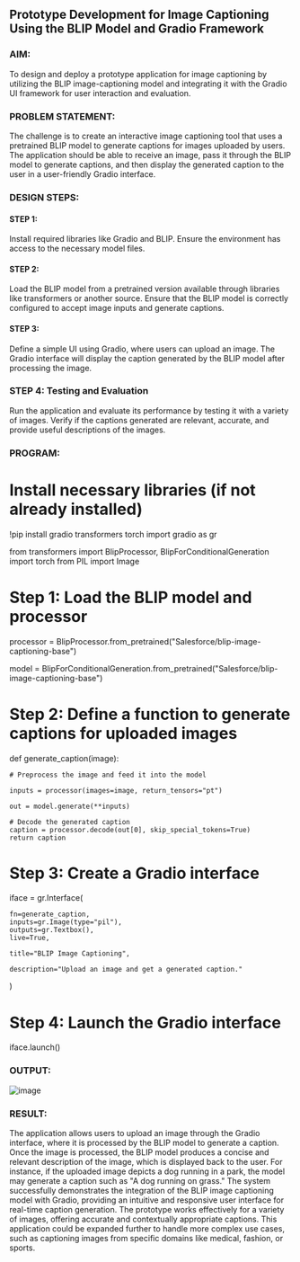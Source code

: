 ## Prototype Development for Image Captioning Using the BLIP Model and Gradio Framework

### AIM:
To design and deploy a prototype application for image captioning by utilizing the BLIP image-captioning model and integrating it with the Gradio UI framework for user interaction and evaluation.

### PROBLEM STATEMENT:

The challenge is to create an interactive image captioning tool that uses a pretrained BLIP model to generate captions for images uploaded by users. The application should be able to receive an image, pass it through the BLIP model to generate captions, and then display the generated caption to the user in a user-friendly Gradio interface.

### DESIGN STEPS:

#### STEP 1:

Install required libraries like Gradio and BLIP.
Ensure the environment has access to the necessary model files.

#### STEP 2:

Load the BLIP model from a pretrained version available through libraries like transformers or another source.
Ensure that the BLIP model is correctly configured to accept image inputs and generate captions.

#### STEP 3:

Define a simple UI using Gradio, where users can upload an image.
The Gradio interface will display the caption generated by the BLIP model after processing the image.

### STEP 4: Testing and Evaluation
Run the application and evaluate its performance by testing it with a variety of images.
Verify if the captions generated are relevant, accurate, and provide useful descriptions of the images.

### PROGRAM:

# Install necessary libraries (if not already installed)
!pip install gradio transformers torch
import gradio as gr


from transformers import BlipProcessor, BlipForConditionalGeneration
import torch
from PIL import Image


# Step 1: Load the BLIP model and processor
processor = BlipProcessor.from_pretrained("Salesforce/blip-image-captioning-base")

model = BlipForConditionalGeneration.from_pretrained("Salesforce/blip-image-captioning-base")


# Step 2: Define a function to generate captions for uploaded images

def generate_caption(image):

    # Preprocess the image and feed it into the model
    
    inputs = processor(images=image, return_tensors="pt")
    
    out = model.generate(**inputs)
    
    # Decode the generated caption
    caption = processor.decode(out[0], skip_special_tokens=True)
    return caption

# Step 3: Create a Gradio interface

iface = gr.Interface(

    fn=generate_caption, 
    inputs=gr.Image(type="pil"), 
    outputs=gr.Textbox(), 
    live=True,
   
    title="BLIP Image Captioning",
   
    description="Upload an image and get a generated caption."
)

# Step 4: Launch the Gradio interface
iface.launch()
### OUTPUT:

![image](https://github.com/user-attachments/assets/1898c826-87d6-4723-9990-96ccf2551bff)


### RESULT:

The application allows users to upload an image through the Gradio interface, where it is processed by the BLIP model to generate a caption. Once the image is processed, the BLIP model produces a concise and relevant description of the image, which is displayed back to the user. For instance, if the uploaded image depicts a dog running in a park, the model may generate a caption such as "A dog running on grass." The system successfully demonstrates the integration of the BLIP image captioning model with Gradio, providing an intuitive and responsive user interface for real-time caption generation. The prototype works effectively for a variety of images, offering accurate and contextually appropriate captions. This application could be expanded further to handle more complex use cases, such as captioning images from specific domains like medical, fashion, or sports.
